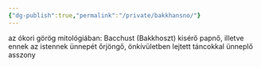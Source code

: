```yaml
---
{"dg-publish":true,"permalink":"/private/bakkhansno/"}
---
```


az ókori görög mitológiában: Bacchust (Bakkhoszt) kisérő papnő, illetve ennek az istennek ünnepét őrjöngő, önkívületben lejtett táncokkal ünneplő asszony